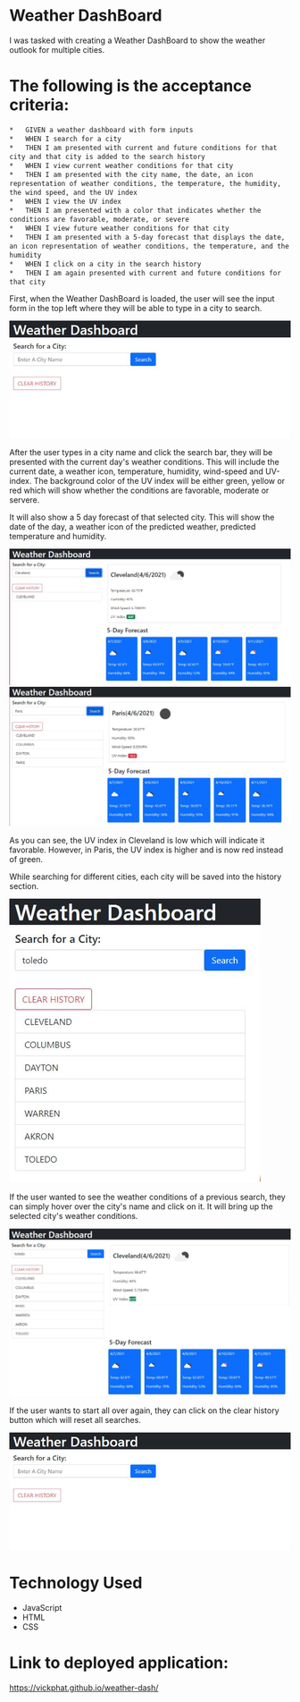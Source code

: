 # Weather DashBoard

I was tasked with creating a Weather DashBoard to show the weather outlook for multiple cities.
<h1>The following is the acceptance criteria:</h1>

    *   GIVEN a weather dashboard with form inputs
    *   WHEN I search for a city
    *   THEN I am presented with current and future conditions for that city and that city is added to the search history
    *   WHEN I view current weather conditions for that city
    *   THEN I am presented with the city name, the date, an icon representation of weather conditions, the temperature, the humidity, the wind speed, and the UV index
    *   WHEN I view the UV index
    *   THEN I am presented with a color that indicates whether the conditions are favorable, moderate, or severe
    *   WHEN I view future weather conditions for that city
    *   THEN I am presented with a 5-day forecast that displays the date, an icon representation of weather conditions, the temperature, and the humidity
    *   WHEN I click on a city in the search history
    *   THEN I am again presented with current and future conditions for that city

First, when the Weather DashBoard is loaded, the user will see the input form in the top left where they will be able to type in a city to search.

<img src= "https://github.com/vickphat/weather-dash/blob/master/asset/images/weather1.JPG">

After the user types in a city name and click the search bar, they will be presented with the current day's weather conditions. This will include the current date, a weather icon,  temperature, humidity, wind-speed and UV-index. The background color of the UV index will be either green, yellow or red which will show whether the conditions are favorable, moderate or servere.

It will also show a 5 day forecast of that selected city. This will show the date of the day, a weather icon of the predicted weather, predicted temperature and humidity. 

<img src= "https://github.com/vickphat/weather-dash/blob/master/asset/images/weather2.JPG">

<img src= "https://github.com/vickphat/weather-dash/blob/master/asset/images/weather3.JPG">

As you can see, the UV index in Cleveland is low which will indicate it favorable. However, in Paris, the UV index is higher and is now red instead of green. 

While searching for different cities, each city will be saved into the history section.

<img src= "https://github.com/vickphat/weather-dash/blob/master/asset/images/weather4.JPG">

If the user wanted to see the weather conditions of a previous search, they can simply hover over the city's name and click on it. It will bring up the selected city's weather conditions. 

<img src= "https://github.com/vickphat/weather-dash/blob/master/asset/images/weather5.JPG">

If the user wants to start all over again, they can click on the clear history button which will reset all searches. 

<img src= "https://github.com/vickphat/weather-dash/blob/master/asset/images/weather1.JPG">

<h1>Technology Used</h1>

   * JavaScript
   * HTML
   * CSS 

<h1>Link to deployed application:</h1>

https://vickphat.github.io/weather-dash/